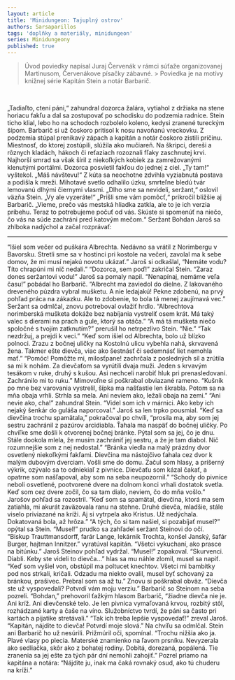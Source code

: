 ```yaml
---
layout: article
title: 'Minidungeon: Tajuplný ostrov'
authors: Sarsaparillos
tags: 'doplňky a materiály, minidungeon'
series: Minidungeony
published: true
---
```

> Úvod poviedky napísal Juraj Červenák v rámci súťaže organizovanej Martinusom, Červenákove písačky zábavné. > 
> Poviedka je na motívy knižnej série Kapitán Stein a notár Barbarič. 

<div>&nbsp;</div>

„Tadiaľto, ctení páni,“ zahundral dozorca žalára, vytiahol z držiaka na stene horiacu fakľu a dal sa zostupovať po schodisku do podzemia radnice.
Stein ticho klial, lebo ho na schodoch rozbolelo koleno, kedysi zranené tureckým šípom. Barbarič si už čoskoro pritisol k nosu navoňanú vreckovku. Z podzemia stúpal prenikavý zápach a kapitán a notár čoskoro zistili príčinu.
Miestnosť, do ktorej zostúpili, slúžila ako mučiareň. Na škripci, dereši a rôznych kladách, hákoch či reťaziach rozoznali fľaky zaschnutej krvi. Najhorší smrad sa však šíril z niekoľkých kobiek za zamrežovanými klenutými portálmi.
Dozorca posvietil fakľou do jednej z ciel.
„Ty tam!“ vyštekol. „Máš návštevu!“
Z kúta sa neochotne zdvihla vyziabnutá postava a podišla k mreži. Mihotavé svetlo odhalilo úzku, smrteľne bledú tvár lemovanú dlhými čiernymi vlasmi.
„Dlho sme sa nevideli, seržant,“ oslovil väzňa Stein. „Vy ale vyzeráte!“
„Prišli sme vám pomôcť,“ prikročil bližšie aj Barbarič. „Vieme, prečo vás mestská hliadka zatkla, ale to je ich verzia príbehu. Teraz to potrebujeme počuť od vás. Skúste si spomenúť na niečo, čo vás na súde zachráni pred katovým mečom.“
Seržant Bohdan Jaroš sa zhlboka nadýchol a začal rozprávať:

---

“Išiel som večer od puškára Albrechta. Nedávno sa vrátil z Norimbergu v Bavorsku. Stretli sme sa v hostinci pri kostole na večeri, zavolal ma k sebe domov, že mi musí nejakú novotu ukázať.” 
Jaroš si odkašlal, “Nemáte vodu? Títo chrapúni mi nič nedali.”
“Dozorca, sem poď!” zakričal Stein. “Zaraz dones seržantovi vodu!”
Jaroš sa pomaly napil. 
“Nenapínaj, nemáme veľa času!” pobádal ho Barbarič.
“Albrecht ma zaviedol do dielne. Z lakovaného dreveného púzdra vybral mušketu. A nie ledajakú! Pekne zdobenú, na prvý pohľad práca na zákazku. Ale to zdobenie, to bola tá menej zaujímavá vec.”
Seržant sa odmlčal, znovu potreboval ovlažiť hrdlo.
“Albrechtova norimberská mušketa dokáže bez nabíjania vystreliť osem krát. Má taký valec s dierami na prach a gule, ktorý sa otáča.”
“A má tá mušketa niečo spoločné s tvojím zatknutím?” prerušil ho netrpezlivo Stein. 
“Nie.”
“Tak nezdržuj, a prejdi k veci.”
“Keď som išiel od Albrechta, bolo už blízko polnoci. Zrazu z bočnej uličky na Kostolnú ulicu vybehla nahá, skrvavená žena. Takmer ešte dievča, viac ako šestnásť či sedemnásť liet nemohla mať.”
“Pomóc! Pomôžte mi, milosťpane!  zachrčala z posledných síl a zrútila sa mi k nohám. Za dievčaťom sa vyrútili dvaja muži. Jeden s krvavým tesákom v ruke, druhý s kušou. Asi nechceli narobiť hluk pri prenasledovaní. Zachránilo mi to ruku.”
Mimovoľne si poškrabal obviazané rameno. 
“Kušník po mne bez varovania vystrelil, šípka ma našťastie len škrabla. Potom sa na mňa obaja vrhli. Strhla sa mela. Ani neviem ako, ležali obaja na zemi.”
“Ani nevie ako, cha!” zahundral Stein. “Videl som ich v márnici. Ako keby ich nejaký šenkár do guláša naporcoval.” Jaroš sa len trpko pousmial. 
“Keď sa dievčina trochu spamätala,” pokračoval po chvíli, “prosila ma, aby som jej sestru zachránil z pazúrov arcidiabla. Ťahala ma naspäť do bočnej uličky. Po chvíľke sme došli k otvorenej bočnej bránke. Pýtal som sa jej, čo je dnu. Stále dookola mlela, že musím zachrániť jej sestru, a že je tam diabol. Nič rozumnejšie som z nej nedostal.”
“Bránka viedla na malý prázdny dvor osvetlený niekoľkými fakľami. Dievčina ma nástojčivo ťahala cez dvor k malým dubovým dverciam. Vošli sme do domu. Začul som hlasy, a príšerný výkrik, ozývalo sa to odniekiaľ z pivnice. Dievčaťu som kázal čakať, a opatrne som našľapoval, aby som na seba neupozornil.”
“Schody do pivnice neboli osvetlené, pootvorené dvere na dolnom konci vrhali dostatok svetla. Keď som cez dvere zočil, čo sa tam dialo, neviem, čo do mňa vošlo.”
Jarošov pohľad sa rozostril.
“Keď som sa spamätal, dievčina, ktorá ma sem zatiahla, mi akurát zaväzovala ranu na stehne. Druhé dievča, mladšie, stále viselo priviazané na kríži. Aj si vytrpela ako Kristus. Už nedýchala. Dokatovaná bola, až hrôza.”
“A tých, čo si tam našiel, si pozabíjať musel?” opýtal sa Stein.
“Musel!” prudko sa zahľadel seržant Steinovi do očí.
“Biskup Trauttmansdorff, farár Lange, lekárnik Trochta, konšel Janský, šafár Burger, hajtman Innitzer.” vyratúval kapitán. “Všetci vykuchaní, ako prasce na bitúnku.”
Jaroš Steinov pohľad vydržal. 
“Musel!” zopakoval. “Skurvenci. Diabli. Keby ste videli to dievča...” hlas sa mu náhle zlomil, musel sa napiť.
“Keď som vyšiel von, obstúpil ma poltucet knechtov. Všetci mi bambitky pod nos strkali, kričali. Odzadu ma niekto ovalil, musel byť schovaný za bránkou, prašivec. Prebral som sa až tu.”
Znovu si poškrabal obväz. “Dievča ste už vyspovedali? Potvrdí vám moju verziu.”
Barbarič so Steinom na seba pozreli. 
“Bohdan,” prehovoril ťažkým hlasom Barbarič, “žiadne dievča nie je. Ani kríž. Ani dievčenské telo. Je len pivnica vymaľovaná krvou, rozbitý stôl, rozhádzané karty a čaše na víno. Služobníctvo tvrdí, že páni sa často pri kartách a pijatike stretávali.”
“Tak ich treba lepšie vyspovedať!” zreval Jaroš. “Kapitán, nájdite to dievča! Potvrdí moje slová.” 
Na chvíľu sa odmlčal. Stein ani Barbarič ho už nesúrili. Prižmúril oči, spomínal.
“Trochu nižšia ako ja. Plavé vlasy po plecia. Materské znamienko na ľavom prsníku. Nevyzerala ako sedliačka, skôr ako z bohatej rodiny. Dobitá, dorezaná, popálená. Tie zranenia sa jej ešte za tých pár dní nemohli zahojiť.”
Pozrel priamo na kapitána a notára: “Nájdite ju, inak ma čaká rovnaký osud, ako tú chuderu na kríži.”
 
